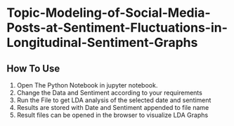 # Topic-Modeling-of-Social-Media-Posts-at-Sentiment-Fluctuations-in-Longitudinal-Sentiment-Graphs

## How To Use

1. Open The Python Notebook in jupyter notebook.
2. Change the Data and Sentiment according to your requirements
3. Run the File to get LDA analysis of the selected date and sentiment
4. Results are stored with Date and Sentiment appended to file name
5. Result files can be opened in the browser to visualize LDA Graphs
